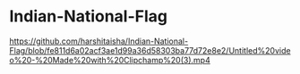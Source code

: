 # Indian-National-Flag

https://github.com/harshitaisha/Indian-National-Flag/blob/fe811d6a02acf3ae1d99a36d58303ba77d72e8e2/Untitled%20video%20-%20Made%20with%20Clipchamp%20(3).mp4
